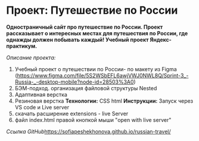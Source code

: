 # Проект: Путешествие по России
**Одностраничный сайт про путешествие по России. Проект рассказывает о интересных местах для путешествия по России, где однажды должен побывать каждый!
 Учебный проект Яндекс-практикум.**

*Описание проекта:*
1. Учебный проект о путешествии по России- по макету из Figma  (https://www.figma.com/file/5S2WSbEFL6awjVWJ0NWL8Q/Sprint-3_-Russia-_-desktop-mobile?node-id=28503%3A0)
2. БЭМ-подход. организация файловой структуры Nested
3. Адаптивная верстка
4. Резиновая верстка
**Технологии:** CSS html
**Инструкции:** Запуск через VS code и Live server
1. скачать расширение  extensions - live Server
2. файл index.html правой кнопкой мыши "open with live server"

*Ссылка GitНub*https://sofiapeshekhonova.github.io/russian-travel/

